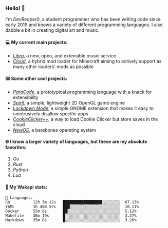 ### Hello! 👋

I'm _DevReaper0_, a student programmer who has been writing code since early 2019 and knows a variety of different programming languages. I also dabble a bit in creating digital art and music.

#### 💻 My current main projects:

-   _[Libra](https://github.com/LibraMusic)_, a new, open, and extensible music service
-   _[Cloud](https://github.com/CloudLoaderMC/CloudLoader)_, a hybrid mod loader for Minecraft aiming to actively support as many other loaders' mods as possible

#### ⌨️ Some other cool projects:

-   _[ParaCode](https://github.com/ParaCodeLang/ParaCode)_, a prototypical programming language with a knack for extensibility
-   _[Spirit](https://gitlab.com/DevReaper0/SpiritEngine)_, a simple, lightweight 2D OpenGL game engine
-   _[Lockdown Mode](https://github.com/DevReaper0/GNOME-LockdownMode)_, a simple GNOME extension that makes it easy to unintrusively disallow specific apps
-   _[CookieClicker++](https://github.com/DevReaper0/CookieClickerPlusPlus)_, a way to load Cookie Clicker but store saves in the cloud
-   _[NewOS](https://github.com/DevReaper0/NewOS)_, a barebones operating system

#### 🌐 I know a larger variety of languages, but these are my absolute favorites:

1. _Go_
2. _Rust_
3. _Python_
4. _Lua_

#### 📡 My Wakapi stats:

```text
💾 Languages:
Go          12h 3m 12s   █████████████████░░░░░░░░  67.13%
YAML        1h 48m 57s   ███░░░░░░░░░░░░░░░░░░░░░░  10.11%
Docker      55m 8s       ██░░░░░░░░░░░░░░░░░░░░░░░  5.12%
Makefile    36m 19s      █░░░░░░░░░░░░░░░░░░░░░░░░  3.37%
Markdown    35m 8s       █░░░░░░░░░░░░░░░░░░░░░░░░  3.26%
```
